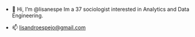 - 👋 Hi, I’m @lisanespe
Im a 37 sociologist interested in Analytics and Data Engineering.

- 📫 lisandroespejo@gmail.com

<!---
lisanespe/lisanespe is a ✨ special ✨ repository because its `README.md` (this file) appears on your GitHub profile.
You can click the Preview link to take a look at your changes.
--->
